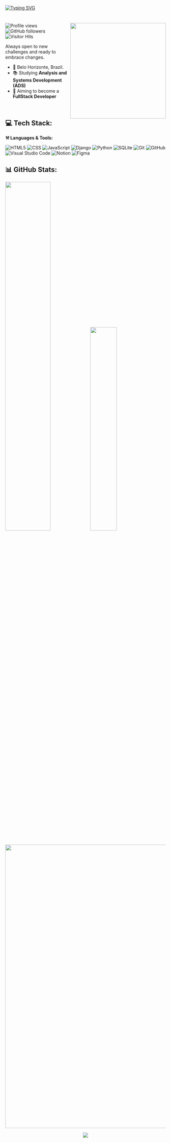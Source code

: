 [![Typing SVG](https://readme-typing-svg.herokuapp.com/?color=ffffff&size=45&center=true&vCenter=true&width=1000&lines=<Hello,+I'm+Lucas!/>+:%29;<Web+Developer/>+;<Hello,+I'm+Lucas!/>+:%29;<Web+Developer/>;)](https://git.io/typing-svg)

# 
<img src="https://raw.githubusercontent.com/MicaelliMedeiros/micaellimedeiros/master/image/computer-illustration.png" min-width="300px" max-width="300px" width="300px" align="right">

![Profile views](https://komarev.com/ghpvc/?username=eolkazin&color=000000)  
![GitHub followers](https://img.shields.io/github/followers/eolkazin?label=Follow&style=social)
![Visitor Hits](https://estruyf-github.azurewebsites.net/api/VisitorHit?user=eolkazin&countColor=%232979ff)

Always open to new challenges and ready to embrace changes.

- 📍 Belo Horizonte, Brazil.
- 📚 Studying **Analysis and Systems Development (ADS)**
- 🌱 Aiming to become a **FullStack Developer**

<br>

## 💻 Tech Stack:

**⚒️ Languages & Tools:**

![HTML5](https://img.shields.io/badge/-HTML5-333333?style=flat&logo=HTML5)
![CSS](https://img.shields.io/badge/-CSS3-333333?style=flat&logo=css3&logoColor=blue)
![JavaScript](https://img.shields.io/badge/-JavaScript-333333?style=flat&logo=javascript)
![Django](https://img.shields.io/badge/Django-333333?style=flat&logo=django&logoColor=white)
![Python](https://img.shields.io/badge/Python-333333?style=flat&logo=python&logoColor=yellow)
![SQLite](https://img.shields.io/badge/SQLite-333333?style=flat&logo=sqlite&logoColor=blue)
![Git](https://img.shields.io/badge/-Git-333333?style=flat&logo=git)
![GitHub](https://img.shields.io/badge/-GitHub-333333?style=flat&logo=GitHub)
![Visual Studio Code](https://img.shields.io/badge/-Visual%20Studio%20Code-333333?style=flat&logo=visual-studio-code&logoColor=007ACC)
![Notion](https://img.shields.io/badge/-Notion-333333?style=flat&logo=notion&logoColor=black)
![Figma](https://img.shields.io/badge/-Figma-333333?style=flat&logo=figma&logoColor=F24E1E)


## 📊 GitHub Stats:

<picture><img src="https://github-readme-stats.vercel.app/api?username=eolkazin&show_icons=true&include_all_commits=true&theme=radical&hide_border=true" width="53%" height="53%"/></picture><picture><img src="https://github-readme-stats.vercel.app/api/top-langs/?username=eolkazin&langs_count=8&layout=compact&theme=radical&hide_border=true" width="40.5%" height="40.5%"/></picture>

<picture><img src="https://github-readme-activity-graph.vercel.app/graph?username=eolkazin&theme=redical&hide_border=true" style="width: 890px;"/></picture>

<p align="center">
<img src="https://metrics.lecoq.io/eolkazin" />
</p>
